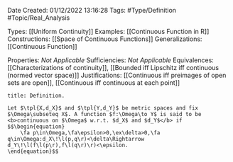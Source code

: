 <div class="topSpace"></div>

Date Created: 01/12/2022 13:16:28
Tags: #Type/Definition #Topic/Real_Analysis

Types: [[Uniform Continuity]]
Examples: [[Continuous Function in R]]
Constructions: [[Space of Continuous Functions]]
Generalizations: [[Continuous Function]]

Properties: <i>Not Applicable</i>
Sufficiencies: <i>Not Applicable</i>
Equivalences: [[Characterizations of continuity]], [[Bounded iff Lipschitz iff continuous (normed vector space)]]
Justifications: [[Continuous iff preimages of open sets are open]], [[Continuous iff continuous at each point]]

``` ad-Definition
title: Definition.

Let $\tpl{X,d_X}$ and $\tpl{Y,d_Y}$ be metric spaces and fix $\Omega\subseteq X$. A function $f:\Omega\to Y$ is said to be <b>continuous on $\Omega$ w.r.t. $d_X$ and $d_Y$</b> if
$$\begin{equation}
    \fa p\in\Omega,\fa\epsilon>0,\ex\delta>0,\fa q\in\Omega:d_X\!\l(p,q\r)<\delta\Rightarrow d_Y\!\l(f\l(p\r),f\l(q\r)\r)<\epsilon.
\end{equation}$$

```

